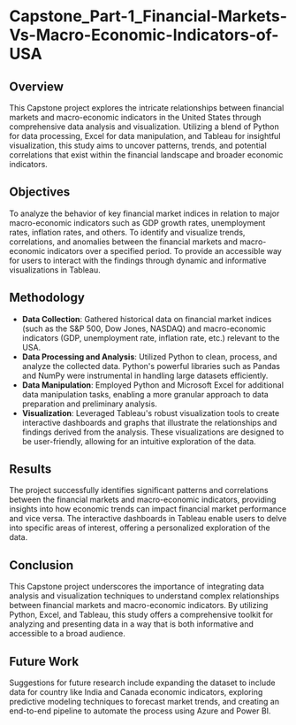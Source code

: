 # Capstone_Part-1_Financial-Markets-Vs-Macro-Economic-Indicators-of-USA

## Overview
This Capstone project explores the intricate relationships between financial markets and macro-economic indicators in the United States through comprehensive data analysis and visualization. Utilizing a blend of Python for data processing, Excel for data manipulation, and Tableau for insightful visualization, this study aims to uncover patterns, trends, and potential correlations that exist within the financial landscape and broader economic indicators.

## Objectives
To analyze the behavior of key financial market indices in relation to major macro-economic indicators such as GDP growth rates, unemployment rates, inflation rates, and others.
To identify and visualize trends, correlations, and anomalies between the financial markets and macro-economic indicators over a specified period.
To provide an accessible way for users to interact with the findings through dynamic and informative visualizations in Tableau.

## Methodology
- **Data Collection**: Gathered historical data on financial market indices (such as the S&P 500, Dow Jones, NASDAQ) and macro-economic indicators (GDP, unemployment rate, inflation rate, etc.) relevant to the USA.
- **Data Processing and Analysis**: Utilized Python to clean, process, and analyze the collected data. Python's powerful libraries such as Pandas and NumPy were instrumental in handling large datasets efficiently.
- **Data Manipulation**: Employed Python and Microsoft Excel for additional data manipulation tasks, enabling a more granular approach to data preparation and preliminary analysis.
- **Visualization**: Leveraged Tableau's robust visualization tools to create interactive dashboards and graphs that illustrate the relationships and findings derived from the analysis. These visualizations are designed to be user-friendly, allowing for an intuitive exploration of the data.

## Results
The project successfully identifies significant patterns and correlations between the financial markets and macro-economic indicators, providing insights into how economic trends can impact financial market performance and vice versa. The interactive dashboards in Tableau enable users to delve into specific areas of interest, offering a personalized exploration of the data.

## Conclusion
This Capstone project underscores the importance of integrating data analysis and visualization techniques to understand complex relationships between financial markets and macro-economic indicators. By utilizing Python, Excel, and Tableau, this study offers a comprehensive toolkit for analyzing and presenting data in a way that is both informative and accessible to a broad audience.

## Future Work
Suggestions for future research include expanding the dataset to include data for country like India and Canada economic indicators, exploring predictive modeling techniques to forecast market trends, and creating an end-to-end pipeline to automate the process using Azure and Power BI.
